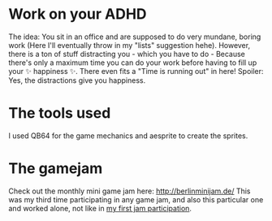 # Work on your ADHD
The idea: You sit in an office and are supposed to do very mundane, boring work (Here I'll eventually throw in my "lists" suggestion hehe).
However, there is a ton of stuff distracting you - which you have to do - Because there's only a maximum time you can do your work before having to fill up your :sparkles: happiness :sparkles:. There even fits a "Time is running out" in here!
Spoiler: Yes, the distractions give you happiness.

# The tools used

I used QB64 for the game mechanics and aesprite to create the sprites.

# The gamejam

Check out the monthly mini game jam here: http://berlinminijam.de/
This was my third time participating in any game jam, and also this particular one and worked alone, not like in <a href=https://mariocake.itch.io/laser-bees-shooting-space-frogs>my first jam participation</a>.
